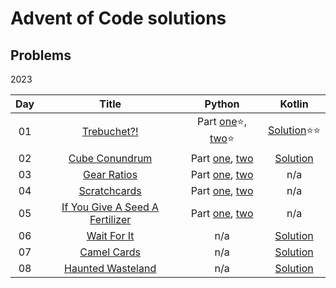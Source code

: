 # Advent of Code solutions
## Problems

2023

| Day |                                 Title                                  |                          Python                           |                         Kotlin                         |
|:---:|:----------------------------------------------------------------------:|:---------------------------------------------------------:|:------------------------------------------------------:|
| 01  |           [Trebuchet?!](https://adventofcode.com/2023/day/1)           | Part [one](python/2023/1a.py)⭐, [two](python/2023/1b.py)⭐ | [Solution](kotlin/solutions/aockt/y2023/Y2023D01.kt)⭐⭐ |
| 02  |         [Cube Conundrum](https://adventofcode.com/2023/day/2)          |  Part [one](python/2023/2a.py), [two](python/2023/2b.py)  |  [Solution](kotlin/solutions/aockt/y2023/Y2023D02.kt)  |
| 03  |           [Gear Ratios](https://adventofcode.com/2023/day/3)           |  Part [one](python/2023/3a.py), [two](python/2023/3b.py)  |                          n/a                           |
| 04  |          [Scratchcards](https://adventofcode.com/2023/day/4)           |  Part [one](python/2023/4a.py), [two](python/2023/4b.py)  |                          n/a                           |
| 05  | [If You Give A Seed A Fertilizer](https://adventofcode.com/2023/day/5) |  Part [one](python/2023/5a.py), [two](python/2023/5b.py)  |                          n/a                           |
| 06  |           [Wait For It](https://adventofcode.com/2023/day/6)           |                            n/a                            |  [Solution](kotlin/solutions/aockt/y2023/Y2023D06.kt)  |
| 07  |           [Camel Cards](https://adventofcode.com/2023/day/7)           |                            n/a                            |  [Solution](kotlin/solutions/aockt/y2023/Y2023D07.kt)  |
| 08  |        [Haunted Wasteland](https://adventofcode.com/2023/day/8)        |                            n/a                            |  [Solution](kotlin/solutions/aockt/y2023/Y2023D08.kt)  |
